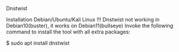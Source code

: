 Dnstwist

Installation
Debian/Ubuntu/Kali Linux
!!! Dnstwist not working in Debian10(buster), it works on Debian11(bullseye)
Invoke the following command to install the tool with all extra packages:

$ sudo apt install dnstwist
